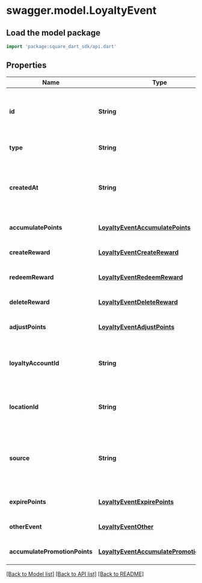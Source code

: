 # swagger.model.LoyaltyEvent

## Load the model package
```dart
import 'package:square_dart_sdk/api.dart'
```

## Properties
Name | Type | Description | Notes
------------ | ------------- | ------------- | -------------
**id** | **String** | The Square-assigned ID of the loyalty event. | [default to null]
**type** | **String** | The type of the loyalty event. | [default to null]
**createdAt** | **String** | The timestamp when the event was created, in RFC 3339 format. | [default to null]
**accumulatePoints** | [**LoyaltyEventAccumulatePoints**](LoyaltyEventAccumulatePoints.md) |  | [optional] [default to null]
**createReward** | [**LoyaltyEventCreateReward**](LoyaltyEventCreateReward.md) |  | [optional] [default to null]
**redeemReward** | [**LoyaltyEventRedeemReward**](LoyaltyEventRedeemReward.md) |  | [optional] [default to null]
**deleteReward** | [**LoyaltyEventDeleteReward**](LoyaltyEventDeleteReward.md) |  | [optional] [default to null]
**adjustPoints** | [**LoyaltyEventAdjustPoints**](LoyaltyEventAdjustPoints.md) |  | [optional] [default to null]
**loyaltyAccountId** | **String** | The ID of the [loyalty account](https://developer.squareup.com/reference/square_2023-12-13/objects/LoyaltyAccount) associated with the event. | [default to null]
**locationId** | **String** | The ID of the [location](https://developer.squareup.com/reference/square_2023-12-13/objects/Location) where the event occurred. | [optional] [default to null]
**source** | **String** | Defines whether the event was generated by the Square Point of Sale. | [default to null]
**expirePoints** | [**LoyaltyEventExpirePoints**](LoyaltyEventExpirePoints.md) |  | [optional] [default to null]
**otherEvent** | [**LoyaltyEventOther**](LoyaltyEventOther.md) |  | [optional] [default to null]
**accumulatePromotionPoints** | [**LoyaltyEventAccumulatePromotionPoints**](LoyaltyEventAccumulatePromotionPoints.md) |  | [optional] [default to null]

[[Back to Model list]](../README.md#documentation-for-models) [[Back to API list]](../README.md#documentation-for-api-endpoints) [[Back to README]](../README.md)

